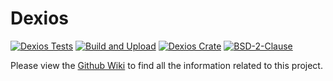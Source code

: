 # Dexios

[![Dexios Tests](https://github.com/brxken128/dexios/actions/workflows/dexios-tests.yml/badge.svg?branch=master)](https://github.com/brxken128/dexios/actions/workflows/dexios-tests.yml) [![Build and Upload](https://github.com/brxken128/dexios/actions/workflows/cargo-build.yml/badge.svg?branch=master)](https://github.com/brxken128/dexios/actions/workflows/cargo-build.yml) [![Dexios Crate](https://img.shields.io/crates/v/dexios.svg)](https://lib.rs/crates/dexios) [![BSD-2-Clause](https://img.shields.io/badge/License-BSD_2--Clause-blue.svg)](https://opensource.org/licenses/BSD-2-Clause)

Please view the [Github Wiki](https://github.com/brxken128/dexios/wiki) to find all the information related to this project.